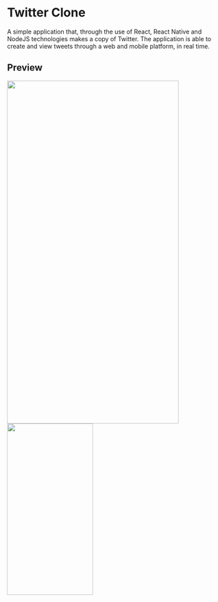 # Twitter Clone
 A simple application that, through the use of React, React Native and NodeJS technologies makes a copy of Twitter. The application is able to create and view tweets through a web and mobile platform, in real time.

## Preview
<div style="text-align:center"><a href="url"><img src="https://github.com/douglasbrandao21/twitter-clone/blob/master/screenshots/view-smartphone.jpg" align="left" height="800" width="400" ></a></div>
<img src="https://github.com/douglasbrandao21/twitter-clone/blob/master/screenshots/view-smartphone.jpg" width="200" height="400" />
